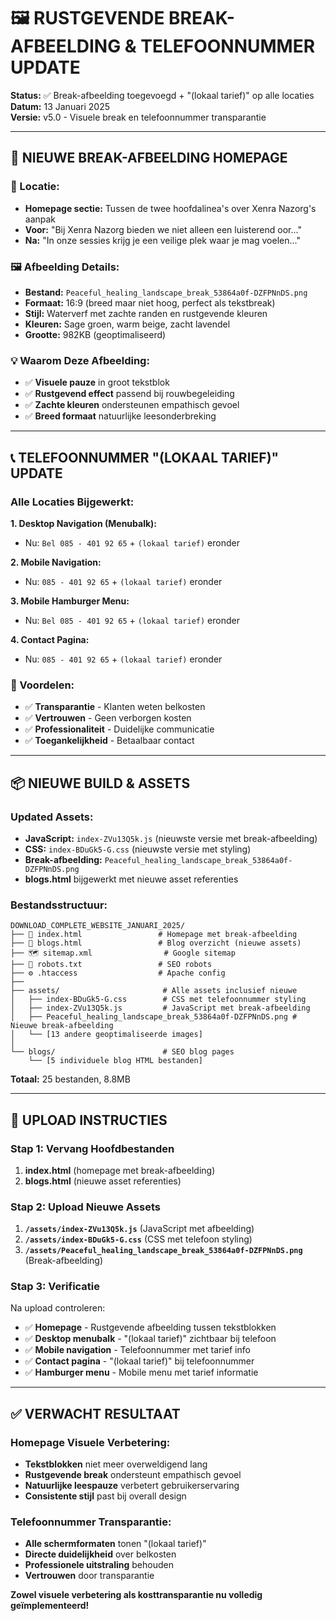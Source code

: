 # 🖼️ RUSTGEVENDE BREAK-AFBEELDING & TELEFOONNUMMER UPDATE

**Status:** ✅ Break-afbeelding toegevoegd + "(lokaal tarief)" op alle locaties  
**Datum:** 13 Januari 2025  
**Versie:** v5.0 - Visuele break en telefoonnummer transparantie  

---

## 🎨 **NIEUWE BREAK-AFBEELDING HOMEPAGE**

### **📍 Locatie:**
- **Homepage sectie:** Tussen de twee hoofdalinea's over Xenra Nazorg's aanpak
- **Voor:** "Bij Xenra Nazorg bieden we niet alleen een luisterend oor..."
- **Na:** "In onze sessies krijg je een veilige plek waar je mag voelen..."

### **🖼️ Afbeelding Details:**
- **Bestand:** `Peaceful_healing_landscape_break_53864a0f-DZFPNnDS.png`
- **Formaat:** 16:9 (breed maar niet hoog, perfect als tekstbreak)
- **Stijl:** Waterverf met zachte randen en rustgevende kleuren
- **Kleuren:** Sage groen, warm beige, zacht lavendel
- **Grootte:** 982KB (geoptimaliseerd)

### **💡 Waarom Deze Afbeelding:**
- ✅ **Visuele pauze** in groot tekstblok
- ✅ **Rustgevend effect** passend bij rouwbegeleiding
- ✅ **Zachte kleuren** ondersteunen empathisch gevoel
- ✅ **Breed formaat** natuurlijke leesonderbreking

---

## 📞 **TELEFOONNUMMER "(LOKAAL TARIEF)" UPDATE**

### **Alle Locaties Bijgewerkt:**

**1. Desktop Navigation (Menubalk):**
- Nu: `Bel 085 - 401 92 65` + `(lokaal tarief)` eronder

**2. Mobile Navigation:**  
- Nu: `085 - 401 92 65` + `(lokaal tarief)` eronder

**3. Mobile Hamburger Menu:**
- Nu: `Bel 085 - 401 92 65` + `(lokaal tarief)` eronder

**4. Contact Pagina:**
- Nu: `085 - 401 92 65` + `(lokaal tarief)` eronder

### **🎯 Voordelen:**
- ✅ **Transparantie** - Klanten weten belkosten
- ✅ **Vertrouwen** - Geen verborgen kosten
- ✅ **Professionaliteit** - Duidelijke communicatie
- ✅ **Toegankelijkheid** - Betaalbaar contact

---

## 📦 **NIEUWE BUILD & ASSETS**

### **Updated Assets:**
- **JavaScript:** `index-ZVu13Q5k.js` (nieuwste versie met break-afbeelding)
- **CSS:** `index-BDuGk5-G.css` (nieuwste versie met styling)
- **Break-afbeelding:** `Peaceful_healing_landscape_break_53864a0f-DZFPNnDS.png`
- **blogs.html** bijgewerkt met nieuwe asset referenties

### **Bestandsstructuur:**
```
DOWNLOAD_COMPLETE_WEBSITE_JANUARI_2025/
├── 📄 index.html                 # Homepage met break-afbeelding
├── 📝 blogs.html                 # Blog overzicht (nieuwe assets)
├── 🗺️ sitemap.xml                # Google sitemap
├── 🤖 robots.txt                 # SEO robots
├── ⚙️ .htaccess                  # Apache config
├── 
├── assets/                       # Alle assets inclusief nieuwe
│   ├── index-BDuGk5-G.css        # CSS met telefoonnummer styling
│   ├── index-ZVu13Q5k.js         # JavaScript met break-afbeelding
│   ├── Peaceful_healing_landscape_break_53864a0f-DZFPNnDS.png # Nieuwe break-afbeelding
│   └── [13 andere geoptimaliseerde images]
│
└── blogs/                        # SEO blog pages
    └── [5 individuele blog HTML bestanden]
```

**Totaal:** 25 bestanden, 8.8MB

---

## 🚀 **UPLOAD INSTRUCTIES**

### **Stap 1: Vervang Hoofdbestanden**
1. **index.html** (homepage met break-afbeelding)
2. **blogs.html** (nieuwe asset referenties)

### **Stap 2: Upload Nieuwe Assets**
1. **`/assets/index-ZVu13Q5k.js`** (JavaScript met afbeelding)
2. **`/assets/index-BDuGk5-G.css`** (CSS met telefoon styling)
3. **`/assets/Peaceful_healing_landscape_break_53864a0f-DZFPNnDS.png`** (Break-afbeelding)

### **Stap 3: Verificatie**
Na upload controleren:
- ✅ **Homepage** - Rustgevende afbeelding tussen tekstblokken
- ✅ **Desktop menubalk** - "(lokaal tarief)" zichtbaar bij telefoon
- ✅ **Mobile navigation** - Telefoonnummer met tarief info
- ✅ **Contact pagina** - "(lokaal tarief)" bij telefoonnummer
- ✅ **Hamburger menu** - Mobile menu met tarief informatie

---

## ✅ **VERWACHT RESULTAAT**

### **Homepage Visuele Verbetering:**
- **Tekstblokken** niet meer overweldigend lang
- **Rustgevende break** ondersteunt empathisch gevoel
- **Natuurlijke leespauze** verbetert gebruikerservaring
- **Consistente stijl** past bij overall design

### **Telefoonnummer Transparantie:**
- **Alle schermformaten** tonen "(lokaal tarief)"
- **Directe duidelijkheid** over belkosten
- **Professionele uitstraling** behouden
- **Vertrouwen** door transparantie

**Zowel visuele verbetering als kosttransparantie nu volledig geïmplementeerd!**
